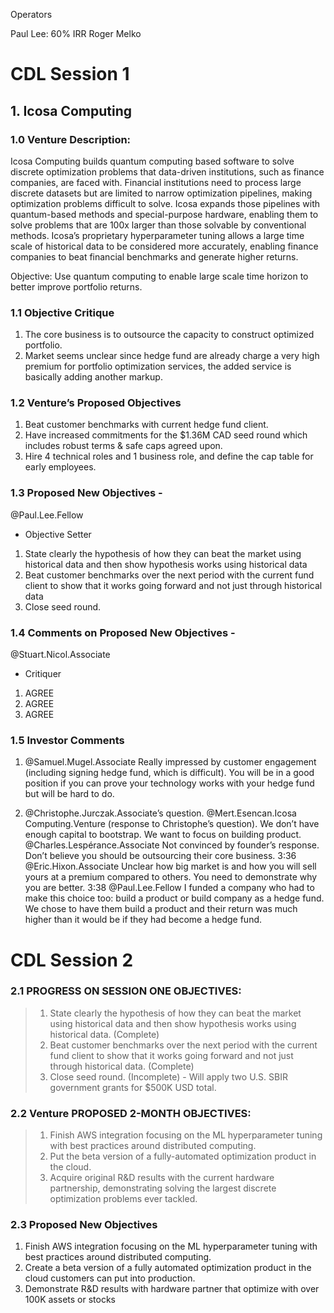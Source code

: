 Operators 

Paul Lee: 60% IRR 
Roger Melko

# CDL Session 1

## 1. Icosa Computing

### 1.0 Venture Description: 
Icosa Computing builds quantum computing based software to solve discrete optimization problems that data-driven institutions, such as finance companies, are faced with. Financial institutions need to process large discrete datasets but are limited to narrow optimization pipelines, making optimization problems difficult to solve. Icosa expands those pipelines with quantum-based methods and special-purpose hardware, enabling them to solve problems that are 100x larger than those solvable by conventional methods. Icosa’s proprietary hyperparameter tuning allows a large time scale of historical data to be considered more accurately, enabling finance companies to beat financial benchmarks and generate higher returns.

Objective: Use quantum computing to enable large scale time horizon to better improve portfolio returns. 

### 1.1 Objective Critique

1. The core business is to outsource the capacity to construct optimized portfolio. 
2. Market seems unclear since hedge fund are already charge a very high premium for portfolio optimization services, the added service is basically adding another markup. 

### 1.2 Venture’s Proposed Objectives
1. Beat customer benchmarks with current hedge fund client.
2. Have increased commitments for the $1.36M CAD seed round which includes robust terms & safe caps agreed upon.
3. Hire 4 technical roles and 1 business role, and define the cap table for early employees.

### 1.3 Proposed New Objectives - 
@Paul.Lee.Fellow
- Objective Setter
1. State clearly the hypothesis of how they can beat the market using historical data and then show hypothesis works using historical data
2. Beat customer benchmarks over the next period with the current fund client to show that it works going forward and not just through historical data
3. Close seed round.

### 1.4 Comments on Proposed New Objectives - 
@Stuart.Nicol.Associate
 - Critiquer
1. AGREE
2. AGREE
3. AGREE

### 1.5 Investor Comments
1. @Samuel.Mugel.Associate
    Really impressed by customer engagement (including signing hedge fund, which is difficult). You will be in a good position if you can prove your technology works with your hedge fund but will be hard to do.

3. @Christophe.Jurczak.Associate’s question.
    @Mert.Esencan.Icosa Computing.Venture
    (response to Christophe’s question). We don’t have enough capital to bootstrap. We want to focus on building product.
    @Charles.Lespérance.Associate
    Not convinced by founder’s response. Don’t believe you should be outsourcing their core business.
    3:36
    @Eric.Hixon.Associate
    Unclear how big market is and how you will sell yours at a premium compared to others. You need to demonstrate why you are better.
    3:38
    @Paul.Lee.Fellow
    I funded a company who had to make this choice too: build a product or build company as a hedge fund. We chose to have them build a product and their return was much higher than it would be if they had become a hedge fund.

# CDL Session 2

### 2.1 PROGRESS ON SESSION ONE OBJECTIVES:
>1. State clearly the hypothesis of how they can beat the market using historical data and then show hypothesis works using historical data. (Complete)
>2. Beat customer benchmarks over the next period with the current fund client to show that it works going forward and not just through historical data. (Complete)
>3. Close seed round. (Incomplete) - Will apply two U.S. SBIR government grants for $500K USD total.

### 2.2 Venture PROPOSED 2-MONTH OBJECTIVES:
>1. Finish AWS integration focusing on the ML hyperparameter tuning with best practices around distributed computing.
>2. Put the beta version of a fully-automated optimization product in the cloud.
>3. Acquire original R&D results with the current hardware partnership, demonstrating solving the largest discrete optimization problems ever tackled.

### 2.3 Proposed New Objectives
1. Finish AWS integration focusing on the ML hyperparameter tuning with best practices around distributed computing.
2. Create a beta version of a fully automated optimization product in the cloud customers can put into production.
3. Demonstrate R&D results with hardware partner that optimize with over 100K assets or stocks